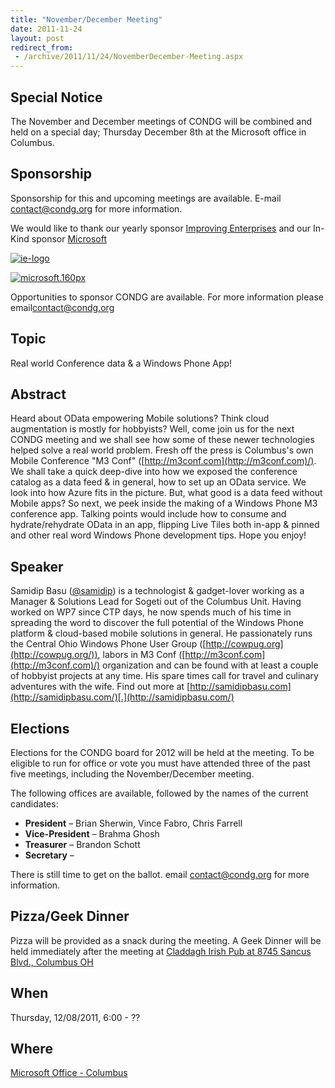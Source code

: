 ```yaml
---
title: "November/December Meeting"
date: 2011-11-24
layout: post
redirect_from:
 - /archive/2011/11/24/NovemberDecember-Meeting.aspx
---
```


## Special Notice

The November and December meetings of CONDG will be combined and held on a special day; Thursday December 8th at the Microsoft office in Columbus.

## Sponsorship

Sponsorship for this and upcoming meetings are available. E-mail [contact@condg.org](mailto:contact@condg.org) for more information.

We would like to thank our yearly sponsor [Improving Enterprises](http://www.improvingenterprises.com/) and our In-Kind sponsor [Microsoft](http://msdn.microsoft.com/en-us/default.aspx)

[![ie-logo](http://condg.org/images/condg_org/Windows-Live-Writer/February-Meeting-Announcement_BD2C/ie-logo_thumb.jpg "ie-logo")](http://condg.org/images/condg_org/Windows-Live-Writer/February-Meeting-Announcement_BD2C/ie-logo_2.jpg)

[![microsoft.160px](http://condg.org/images/condg_org/WindowsLiveWriter/JuneMeetingAnnouncement_C169/microsoft.160px_thumb_1.png "microsoft.160px")](http://condg.org/images/condg_org/WindowsLiveWriter/JuneMeetingAnnouncement_C169/microsoft.160px_4.png)

Opportunities to sponsor CONDG are available. For more information please email[contact@condg.org](mailto:contact@condg.org)

## Topic

Real world Conference data &amp; a Windows Phone App!

## Abstract

Heard about OData empowering Mobile solutions? Think cloud augmentation is mostly for hobbyists? Well, come join us for the next CONDG meeting and we shall see how some of these newer technologies helped solve a real world problem. Fresh off the press is Columbus's own Mobile Conference "M3 Conf" ([http://m3conf.com](http://m3conf.com)/). We shall take a quick deep-dive into how we exposed the conference catalog as a data feed &amp; in general, how to set up an OData service. We look into how Azure fits in the picture. But, what good is a data feed without Mobile apps? So next, we peek inside the making of a Windows Phone M3 conference app. Talking points would include how to consume and hydrate/rehydrate OData in an app, flipping Live Tiles both in-app &amp; pinned and other real word Windows Phone development tips. Hope you enjoy!

## Speaker

Samidip Basu ([@samidip](http://twitter.com/#!/samidip)) is a technologist &amp; gadget-lover working as a Manager &amp; Solutions Lead for Sogeti out of the Columbus Unit. Having worked on WP7 since CTP days, he now spends much of his time in spreading the word to discover the full potential of the Windows Phone platform &amp; cloud-based mobile solutions in general. He passionately runs the Central Ohio Windows Phone User Group ([http://cowpug.org](http://cowpug.org/)), labors in M3 Conf ([http://m3conf.com](http://m3conf.com)/) organization and can be found with at least a couple of hobbyist projects at any time. His spare times call for travel and culinary adventures with the wife. Find out more at [http://samidipbasu.com](http://samidipbasu.com/)[.](http://samidipbasu.com/)

## Elections

Elections for the CONDG board for 2012 will be held at the meeting. To be eligible to run for office or vote you must have attended three of the past five meetings, including the November/December meeting.

The following offices are available, followed by the names of the current candidates:

- **President** – Brian Sherwin, Vince Fabro, Chris Farrell
- **Vice-President** – Brahma Ghosh
- **Treasurer** – Brandon Schott
- **Secretary** –

There is still time to get on the ballot. email [contact@condg.org](mailto:contact@condg.org) for more information.

## Pizza/Geek Dinner

Pizza will be provided as a snack during the meeting. A Geek Dinner will be held immediately after the meeting at [Claddagh Irish Pub at 8745 Sancus Blvd., Columbus OH](http://www.bing.com/local/details.aspx?lid=YN671x11725012&amp;qt=yp&amp;what=claddagh&amp;where=Columbus,+Ohio&amp;s_cid=ansPhBkYp02&amp;mkt=en-us&amp;q=claddagh&amp;FORM=LARE)

## When

Thursday, 12/08/2011, 6:00 - ??

## Where

 [Microsoft Office - Columbus](http://maps.google.com/maps?f=q&amp;hl=en&amp;q=8800+Lyra+Dr.+Columbus,+OH+43240&amp;om=1)